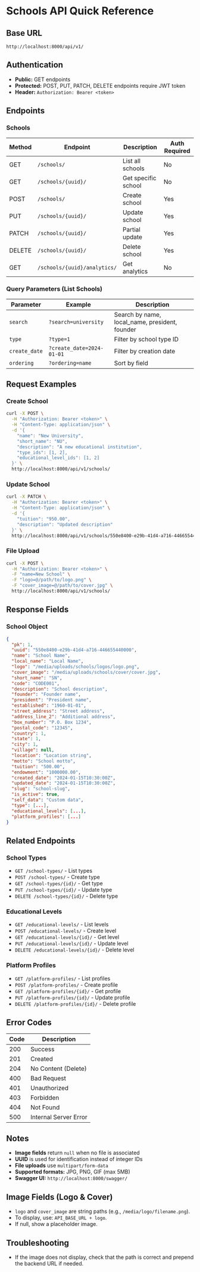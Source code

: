 # Schools API Quick Reference

## Base URL

`http://localhost:8000/api/v1/`

## Authentication

- **Public:** GET endpoints
- **Protected:** POST, PUT, PATCH, DELETE endpoints require JWT token
- **Header:** `Authorization: Bearer <token>`

## Endpoints

### Schools

| Method | Endpoint | Description | Auth Required |
|--------|----------|-------------|---------------|
| GET | `/schools/` | List all schools | No |
| GET | `/schools/{uuid}/` | Get specific school | No |
| POST | `/schools/` | Create school | Yes |
| PUT | `/schools/{uuid}/` | Update school | Yes |
| PATCH | `/schools/{uuid}/` | Partial update | Yes |
| DELETE | `/schools/{uuid}/` | Delete school | Yes |
| GET | `/schools/{uuid}/analytics/` | Get analytics | No |

### Query Parameters (List Schools)

| Parameter | Example | Description |
|-----------|---------|-------------|
| `search` | `?search=university` | Search by name, local_name, president, founder |
| `type` | `?type=1` | Filter by school type ID |
| `create_date` | `?create_date=2024-01-01` | Filter by creation date |
| `ordering` | `?ordering=name` | Sort by field |

## Request Examples

### Create School

```bash
curl -X POST \
  -H "Authorization: Bearer <token>" \
  -H "Content-Type: application/json" \
  -d '{
    "name": "New University",
    "short_name": "NU",
    "description": "A new educational institution",
    "type_ids": [1, 2],
    "educational_level_ids": [1, 2]
  }' \
  http://localhost:8000/api/v1/schools/
```

### Update School

```bash
curl -X PATCH \
  -H "Authorization: Bearer <token>" \
  -H "Content-Type: application/json" \
  -d '{
    "tuition": "950.00",
    "description": "Updated description"
  }' \
  http://localhost:8000/api/v1/schools/550e8400-e29b-41d4-a716-446655440000/
```

### File Upload

```bash
curl -X POST \
  -H "Authorization: Bearer <token>" \
  -F "name=New School" \
  -F "logo=@/path/to/logo.png" \
  -F "cover_image=@/path/to/cover.jpg" \
  http://localhost:8000/api/v1/schools/
```

## Response Fields

### School Object

```json
{
  "pk": 1,
  "uuid": "550e8400-e29b-41d4-a716-446655440000",
  "name": "School Name",
  "local_name": "Local Name",
  "logo": "/media/uploads/schools/logos/logo.png",
  "cover_image": "/media/uploads/schools/cover/cover.jpg",
  "short_name": "SN",
  "code": "CODE001",
  "description": "School description",
  "founder": "Founder name",
  "president": "President name",
  "established": "1960-01-01",
  "street_address": "Street address",
  "address_line_2": "Additional address",
  "box_number": "P.O. Box 1234",
  "postal_code": "12345",
  "country": 1,
  "state": 1,
  "city": 1,
  "village": null,
  "location": "Location string",
  "motto": "School motto",
  "tuition": "500.00",
  "endowment": "1000000.00",
  "created_date": "2024-01-15T10:30:00Z",
  "updated_date": "2024-01-15T10:30:00Z",
  "slug": "school-slug",
  "is_active": true,
  "self_data": "Custom data",
  "type": [...],
  "educational_levels": [...],
  "platform_profiles": [...]
}
```

## Related Endpoints

### School Types

- `GET /school-types/` - List types
- `POST /school-types/` - Create type
- `GET /school-types/{id}/` - Get type
- `PUT /school-types/{id}/` - Update type
- `DELETE /school-types/{id}/` - Delete type

### Educational Levels

- `GET /educational-levels/` - List levels
- `POST /educational-levels/` - Create level
- `GET /educational-levels/{id}/` - Get level
- `PUT /educational-levels/{id}/` - Update level
- `DELETE /educational-levels/{id}/` - Delete level

### Platform Profiles

- `GET /platform-profiles/` - List profiles
- `POST /platform-profiles/` - Create profile
- `GET /platform-profiles/{id}/` - Get profile
- `PUT /platform-profiles/{id}/` - Update profile
- `DELETE /platform-profiles/{id}/` - Delete profile

## Error Codes

| Code | Description |
|------|-------------|
| 200 | Success |
| 201 | Created |
| 204 | No Content (Delete) |
| 400 | Bad Request |
| 401 | Unauthorized |
| 403 | Forbidden |
| 404 | Not Found |
| 500 | Internal Server Error |

## Notes

- **Image fields** return `null` when no file is associated
- **UUID** is used for identification instead of integer IDs
- **File uploads** use `multipart/form-data`
- **Supported formats:** JPG, PNG, GIF (max 5MB)
- **Swagger UI:** `http://localhost:8000/swagger/`

## Image Fields (Logo & Cover)

- `logo` and `cover_image` are string paths (e.g., `/media/logo/filename.png`).
- To display, use: `API_BASE_URL + logo`.
- If null, show a placeholder image.

## Troubleshooting

- If the image does not display, check that the path is correct and prepend the backend URL if needed.
